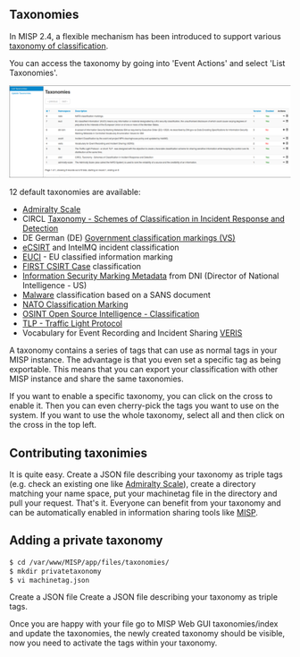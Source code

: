 <!-- toc -->

## Taxonomies

In MISP 2.4, a flexible mechanism has been introduced to support various [taxonomy of classification](https://github.com/MISP/misp-taxonomies).

You can access the taxonomy by going into 'Event Actions' and select 'List Taxonomies'.

![MISP Taxonomy index](./figures/taxonomies-index.png)

12 default taxonomies are available:

- [Admiralty Scale](https://github.com/MISP/misp-taxonomies/tree/master/admiralty-scale)
- CIRCL [Taxonomy - Schemes of Classification in Incident Response and Detection](https://github.com/MISP/misp-taxonomies/tree/master/circl)
- DE German (DE) [Government classification markings (VS)](https://github.com/MISP/misp-taxonomies/tree/master/de-vs)
- [eCSIRT](https://github.com/MISP/misp-taxonomies/tree/master/ecsirt) and IntelMQ incident classification
- [EUCI](https://github.com/MISP/misp-taxonomies/tree/master/euci) - EU classified information marking
- [FIRST CSIRT Case](https://github.com/MISP/misp-taxonomies/tree/master/first_csirt_case_classification) classification
- [Information Security Marking Metadata](https://github.com/MISP/misp-taxonomies/tree/master/dni-ism) from DNI (Director of National Intelligence - US)
- [Malware](https://github.com/MISP/misp-taxonomies/tree/master/malware) classification based on a SANS document
- [NATO Classification Marking](https://github.com/MISP/misp-taxonomies/tree/master/nato)
- [OSINT Open Source Intelligence - Classification](https://github.com/MISP/misp-taxonomies/tree/master/osint)
- [TLP - Traffic Light Protocol](https://github.com/MISP/misp-taxonomies/tree/master/tlp)
- Vocabulary for Event Recording and Incident Sharing [VERIS](https://github.com/MISP/misp-taxonomies/tree/master/veris)

A taxonomy contains a series of tags that can use as normal tags in your MISP instance. The advantage is that you even set a specific tag as being
exportable. This means that you can export your classification with other MISP instance and share the same taxonomies.

If you want to enable a specific taxonomy, you can click on the cross to enable it. Then you can even cherry-pick the tags you want to use on the system. If you want to use the whole taxonomy, select all and then click on the cross in the top left.

## Contributing taxonimies

It is quite easy. Create a JSON file describing your taxonomy as triple tags (e.g. check an existing one like [Admiralty Scale](https://github.com/MISP/misp-taxonomies/tree/master/admiralty-scale)), create a directory matching your name space, put your machinetag file in the directory and pull your request. That's it. Everyone can benefit from your taxonomy and can be automatically enabled in information sharing tools like [MISP](https://www.github.com/MISP/MISP).

## Adding a private taxonomy

~~~~ shell
$ cd /var/www/MISP/app/files/taxonomies/
$ mkdir privatetaxonomy
$ vi machinetag.json
~~~~

Create a JSON file Create a JSON file describing your taxonomy as triple tags.

Once you are happy with your file go to MISP Web GUI taxonomies/index and update the taxonomies, the newly created taxonomy should be visible, now you need to activate the tags within your taxonomy.


